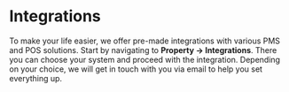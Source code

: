 # Integrations

To make your life easier, we offer pre-made integrations with various PMS and POS solutions. Start by navigating to **Property -> Integrations**. There you can choose your system and proceed with the integration. Depending on your choice, we will get in touch with you via email to help you set everything up.

